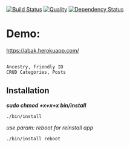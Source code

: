 [![Build Status](https://travis-ci.org/Mifrill/abak.svg?branch=master)](https://travis-ci.org/Mifrill/abak)
[![Quality](http://img.shields.io/codeclimate/github/Mifrill/abak.svg)](https://codeclimate.com/github/Mifrill/abak)
[![Dependency Status](https://gemnasium.com/badges/github.com/Mifrill/abak.svg)](https://gemnasium.com/github.com/Mifrill/abak)

Demo:
=======
https://abak.herokuapp.com/

~~~

Ancestry, friendly ID
CRUD Categories, Posts
~~~
Installation
------------

_**sudo chmod +x+x+x bin/install**_

`./bin/install`

_use param: reboot for reinstall app_

`./bin/install reboot`

